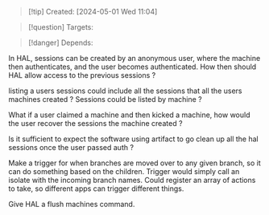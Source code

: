
>[!tip] Created: [2024-05-01 Wed 11:04]

>[!question] Targets: 

>[!danger] Depends: 

In HAL, sessions can be created by an anonymous user, where the machine then authenticates, and the user becomes authenticated.  How then should HAL allow access to the previous sessions ?

listing a users sessions could include all the sessions that all the users machines created ?
Sessions could be listed by machine ?

What if a user claimed a machine and then kicked a machine, how would the user recover the sessions the machine created ?

Is it sufficient to expect the software using artifact to go clean up all the hal sessions once the user passed auth ?

Make a trigger for when branches are moved over to any given branch, so it can do something based on the children.  Trigger would simply call an isolate with the incoming branch names.
Could register an array of actions to take, so different apps can trigger different things.

Give HAL a flush machines command.

